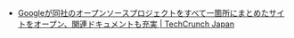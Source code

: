 - [Googleが同社のオープンソースプロジェクトをすべて一箇所にまとめたサイトをオープン、関連ドキュメントも充実 | TechCrunch Japan](http://jp.techcrunch.com/2017/03/29/20170328google-launches-new-site-to-showcase-its-open-source-projects-and-processes/)
